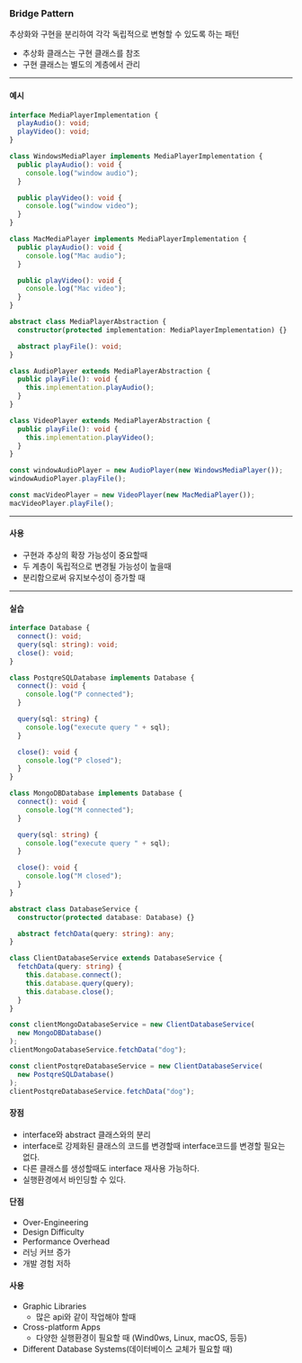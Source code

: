 ### Bridge Pattern

추상화와 구현을 분리하여 각각 독립적으로 변형할 수 있도록 하는 패턴

- 추상화 클래스는 구현 클래스를 참조
- 구현 클래스는 별도의 계층에서 관리

---

#### 예시

```ts
interface MediaPlayerImplementation {
  playAudio(): void;
  playVideo(): void;
}

class WindowsMediaPlayer implements MediaPlayerImplementation {
  public playAudio(): void {
    console.log("window audio");
  }

  public playVideo(): void {
    console.log("window video");
  }
}

class MacMediaPlayer implements MediaPlayerImplementation {
  public playAudio(): void {
    console.log("Mac audio");
  }

  public playVideo(): void {
    console.log("Mac video");
  }
}

abstract class MediaPlayerAbstraction {
  constructor(protected implementation: MediaPlayerImplementation) {}

  abstract playFile(): void;
}

class AudioPlayer extends MediaPlayerAbstraction {
  public playFile(): void {
    this.implementation.playAudio();
  }
}

class VideoPlayer extends MediaPlayerAbstraction {
  public playFile(): void {
    this.implementation.playVideo();
  }
}

const windowAudioPlayer = new AudioPlayer(new WindowsMediaPlayer());
windowAudioPlayer.playFile();

const macVideoPlayer = new VideoPlayer(new MacMediaPlayer());
macVideoPlayer.playFile();
```

---

#### 사용

- 구현과 추상의 확장 가능성이 중요할때
- 두 계층이 독립적으로 변경될 가능성이 높을때
- 분리함으로써 유지보수성이 증가할 때

---

#### 실습

```ts
interface Database {
  connect(): void;
  query(sql: string): void;
  close(): void;
}

class PostqreSQLDatabase implements Database {
  connect(): void {
    console.log("P connected");
  }

  query(sql: string) {
    console.log("execute query " + sql);
  }

  close(): void {
    console.log("P closed");
  }
}

class MongoDBDatabase implements Database {
  connect(): void {
    console.log("M connected");
  }

  query(sql: string) {
    console.log("execute query " + sql);
  }

  close(): void {
    console.log("M closed");
  }
}

abstract class DatabaseService {
  constructor(protected database: Database) {}

  abstract fetchData(query: string): any;
}

class ClientDatabaseService extends DatabaseService {
  fetchData(query: string) {
    this.database.connect();
    this.database.query(query);
    this.database.close();
  }
}

const clientMongoDatabaseService = new ClientDatabaseService(
  new MongoDBDatabase()
);
clientMongoDatabaseService.fetchData("dog");

const clientPostqreDatabaseService = new ClientDatabaseService(
  new PostqreSQLDatabase()
);
clientPostqreDatabaseService.fetchData("dog");
```

#### 장점

- interface와 abstract 클래스와의 분리
- interface로 강제화된 클래스의 코드를 변경할때 interface코드를 변경할 필요는 없다.
- 다른 클래스를 생성할때도 interface 재사용 가능하다.
- 실행환경에서 바인딩할 수 있다.

#### 단점

- Over-Engineering
- Design Difficulty
- Performance Overhead
- 러닝 커브 증가
- 개발 경험 저하

#### 사용

- Graphic Libraries
  - 많은 api와 같이 작업해야 할때
- Cross-platform Apps
  - 다양한 실행환경이 필요할 때 (Wind0ws, Linux, macOS, 등등)
- Different Database Systems(데이터베이스 교체가 필요할 때)
